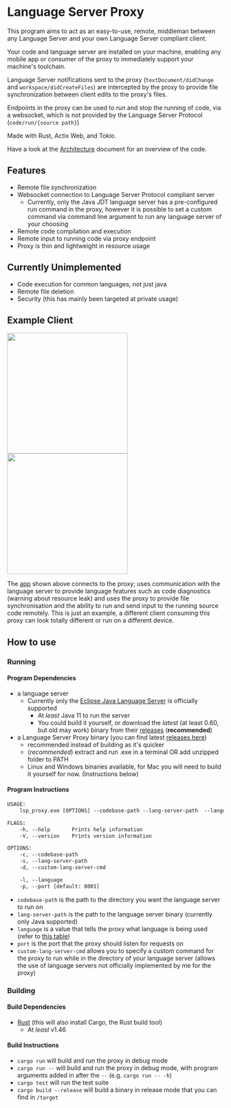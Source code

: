 # Language Server Proxy

This program aims to act as an easy-to-use, remote, middleman between any Language Server and your own Language Server compliant client.

Your code and language server are installed on your machine, enabling any mobile app or consumer of the proxy to immediately support your machine's toolchain.

Language Server notifications sent to the proxy (`textDocument/didChange` and `workspace/didCreateFiles`) are intercepted by the proxy to provide file synchronization between client edits to the proxy's files.

Endpoints in the proxy can be used to run and stop the running of code, via a websocket, which is not provided by the Language Server Protocol (`code/run/{source path}`)

Made with Rust, Actix Web, and Tokio.

Have a look at the [Architecture](/docs/ARCHITECTURE.md) document for an overview of the code.

## Features

- Remote file synchronization
- Websocket connection to Language Server Protocol compliant server
  - Currently, only the Java JDT language server has a pre-configured run command in the proxy, however it is possible to set a custom command via command line argument to run any language server of your choosing
- Remote code compilation and execution
- Remote input to running code via proxy endpoint
- Proxy is thin and lightweight in resource usage

## Currently Unimplemented

- Code execution for common languages, not just java
- Remote file deletion
- Security (this has mainly been targeted at private usage)

## Example Client

<img src="https://user-images.githubusercontent.com/48062697/110400498-a0a7aa80-806f-11eb-9929-59c6b4062f2c.gif" width="280"> <img src="https://user-images.githubusercontent.com/48062697/110399225-5e7d6980-806d-11eb-8d69-27befc1f67a9.png" width="280">

The [app](https://github.com/MozarellaMan/Mobile-LSP-Client) shown above connects to the proxy; uses communication with the language server to provide language features such as code diagnostics (warning about resource leak) and uses the proxy to provide file synchronisation and the ability to run and send input to the running source code remotely. This is just an example, a different client consuming this proxy can look totally different or run on a different device.

## How to use

### Running

#### Program Dependencies

- a language server
  - Currently only the [Eclipse Java Language Server](https://github.com/eclipse/eclipse.jdt.ls) is officially supported
    - At *least* Java 11 to run the server
    - You could build it yourself, or download the *latest* (at least 0.60, but old may work) binary from their [releases](https://download.eclipse.org/jdtls/snapshots/?d) (**recommended**)
- a Language Server Proxy binary (you can find latest [releases here](https://github.com/MozarellaMan/rust-lsp-proxy/releases))
  - recommended instead of building as it's quicker
  - (*recommended*) extract and run .exe in a terminal OR add unzipped folder to PATH
  - Linux and Windows binaries available, for Mac you will need to build it yourself for now. (Instructions below)

#### Program Instructions

```default
USAGE:
    lsp_proxy.exe [OPTIONS] --codebase-path --lang-server-path  --language

FLAGS:
    -h, --help       Prints help information
    -V, --version    Prints version information

OPTIONS:
    -c, --codebase-path
    -s, --lang-server-path
    -d, --custom-lang-server-cmd

    -l, --language
    -p, --port [default: 8001]
```

- `codebase-path` is the path to the directory you want the language server to run on
- `lang-server-path` is the path to the language server binary (currently only Java supported)
- `language` is a value that tells the proxy what language is being used (refer to [this table](https://microsoft.github.io/language-server-protocol/specifications/specification-current/#textDocumentItem))
- `port` is the port that the proxy should listen for requests on
- `custom-lang-server-cmd` allows you to specify a custom command for the proxy to run while in the directory of your language server (allows the use of language servers not officially implemented by me for the proxy)

### Building

#### Build Dependencies

- [Rust](https://www.rust-lang.org/learn/get-started) (this will also install Cargo, the Rust build tool)
  - At *least* v1.46

#### Build Instructions

- `cargo run` will build and run the proxy in debug mode
- `cargo run --` will build and run the proxy in debug mode, with program arguments added in after the `--` (e.g. `cargo run -- -h`)
- `cargo test` will run the test suite
- `cargo build --release` will build a binary in release mode that you can find in `/target`
